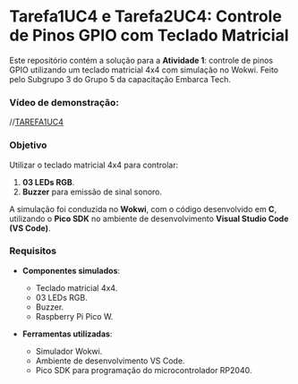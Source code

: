 # Tarefa1UC4 e Tarefa2UC4: Controle de Pinos GPIO com Teclado Matricial

Este repositório contém a solução para a **Atividade 1**: controle de pinos GPIO utilizando um teclado matricial 4x4 com simulação no Wokwi. Feito pelo Subgrupo 3 do Grupo 5 da capacitação Embarca Tech.



### Vídeo de demonstração:

//[TAREFA1UC4](https://youtu.be/Qb5K5hQKrv8)

### Objetivo

Utilizar o teclado matricial 4x4 para controlar:
1. **03 LEDs RGB**.
2. **Buzzer** para emissão de sinal sonoro.

A simulação foi conduzida no **Wokwi**, com o código desenvolvido em **C**, utilizando o **Pico SDK** no ambiente de desenvolvimento **Visual Studio Code (VS Code)**.


### Requisitos

- **Componentes simulados**:
  - Teclado matricial 4x4.
  - 03 LEDs RGB.
  - Buzzer.
  - Raspberry Pi Pico W.

- **Ferramentas utilizadas**:
  - Simulador Wokwi.
  - Ambiente de desenvolvimento VS Code.
  - Pico SDK para programação do microcontrolador RP2040.



